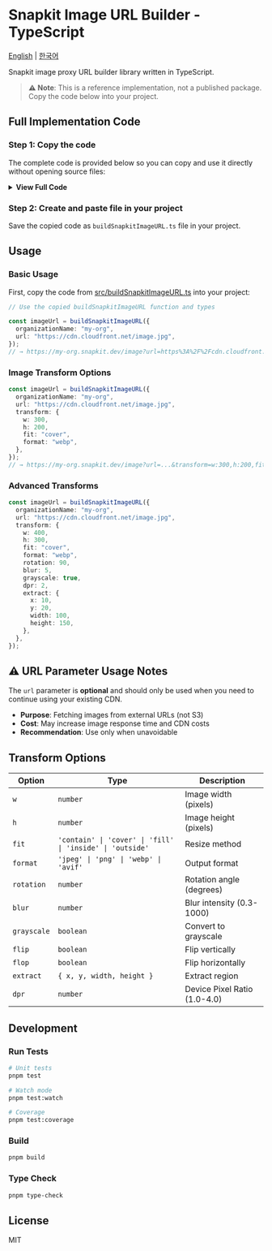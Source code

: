 # Snapkit Image URL Builder - TypeScript

[English](README.md) | [한국어](README.ko.md)

Snapkit image proxy URL builder library written in TypeScript.

> **⚠️ Note**: This is a reference implementation, not a published package. Copy the code below into your project.

## Full Implementation Code

### Step 1: Copy the code

The complete code is provided below so you can copy and use it directly without opening source files:

<details>
<summary><strong>View Full Code</strong></summary>

```typescript
/**
 * Snapkit image proxy URL builder function
 * @module buildSnapkitImageURL
 */

/**
 * Image transformation parameter type definition
 */
export interface TransformOptions {
  /** Image width (pixels) */
  w?: number;
  /** Image height (pixels) */
  h?: number;
  /** Resize mode */
  fit?: "contain" | "cover" | "fill" | "inside" | "outside";
  /** Output format */
  format?: "jpeg" | "png" | "webp" | "avif";
  /** Rotation angle (degrees) */
  rotation?: number;
  /** Blur strength (0.3-1000) */
  blur?: number;
  /** Whether to convert to grayscale */
  grayscale?: boolean;
  /** Whether to flip vertically */
  flip?: boolean;
  /** Whether to flip horizontally */
  flop?: boolean;
  /** Region extraction (x, y, width, height) */
  extract?: {
    x: number;
    y: number;
    width: number;
    height: number;
  };
  /** Device Pixel Ratio (1.0-4.0) */
  dpr?: number;
  /** Image quality (1-100) */
  quality?: number;
}

/**
 * buildSnapkitImageURL function parameters
 */
export interface BuildSnapkitImageURLParams {
  /** Organization name (used as Snapkit subdomain) */
  organizationName: string;
  /** Original image URL (CloudFront, etc.) */
  url: string;
  /** Image transformation options */
  transform?: TransformOptions;
}

/**
 * Convert TransformOptions to query string
 * @param options - Transformation options object
 * @returns Query string (e.g., "w:100,h:100,fit:cover")
 */
function buildTransformString(options: TransformOptions): string {
  const parts: string[] = [];

  // Numeric/string value parameters
  if (options.w !== undefined) parts.push(`w:${options.w}`);
  if (options.h !== undefined) parts.push(`h:${options.h}`);
  if (options.fit) parts.push(`fit:${options.fit}`);
  if (options.format) parts.push(`format:${options.format}`);
  if (options.rotation !== undefined)
    parts.push(`rotation:${options.rotation}`);
  if (options.blur !== undefined) parts.push(`blur:${options.blur}`);
  if (options.dpr !== undefined) parts.push(`dpr:${options.dpr}`);
  if (options.quality !== undefined) parts.push(`quality:${options.quality}`);

  // Boolean parameters (key only, no value)
  if (options.grayscale) parts.push("grayscale");
  if (options.flip) parts.push("flip");
  if (options.flop) parts.push("flop");

  // extract parameter (x-y-width-height)
  if (options.extract) {
    const { x, y, width, height } = options.extract;
    parts.push(`extract:${x}-${y}-${width}-${height}`);
  }

  return parts.join(",");
}

/**
 * Build Snapkit image proxy URL
 *
 * @param params - URL generation parameters
 * @returns Complete image proxy URL
 *
 * @example
 * ```typescript
 * const imageUrl = buildSnapkitImageURL({
 *   organizationName: 'my-org',
 *   url: 'https://cdn.cloudfront.net/image.jpg',
 *   transform: {
 *     w: 300,
 *     h: 200,
 *     fit: 'cover',
 *     format: 'webp'
 *   }
 * });
 * // → "https://my-org.snapkit.dev/image?url=https%3A%2F%2F...&transform=w:300,h:200,fit:cover,format:webp"
 * ```
 */
export function buildSnapkitImageURL(
  params: BuildSnapkitImageURLParams,
): string {
  const { organizationName, url, transform } = params;

  // Compose base URL
  const baseUrl = `https://${organizationName}.snapkit.dev/image`;

  // Compose query parameters with URLSearchParams
  const searchParams = new URLSearchParams();
  searchParams.set("url", url);

  // Add transform options if present
  if (transform) {
    const transformString = buildTransformString(transform);
    if (transformString) {
      searchParams.set("transform", transformString);
    }
  }

  return `${baseUrl}?${searchParams.toString()}`;
}
```

</details>

### Step 2: Create and paste file in your project

Save the copied code as `buildSnapkitImageURL.ts` file in your project.

## Usage

### Basic Usage

First, copy the code from [src/buildSnapkitImageURL.ts](src/buildSnapkitImageURL.ts) into your project:

```typescript
// Use the copied buildSnapkitImageURL function and types

const imageUrl = buildSnapkitImageURL({
  organizationName: "my-org",
  url: "https://cdn.cloudfront.net/image.jpg",
});
// → https://my-org.snapkit.dev/image?url=https%3A%2F%2Fcdn.cloudfront.net%2Fimage.jpg
```

### Image Transform Options

```typescript
const imageUrl = buildSnapkitImageURL({
  organizationName: "my-org",
  url: "https://cdn.cloudfront.net/image.jpg",
  transform: {
    w: 300,
    h: 200,
    fit: "cover",
    format: "webp",
  },
});
// → https://my-org.snapkit.dev/image?url=...&transform=w:300,h:200,fit:cover,format:webp
```

### Advanced Transforms

```typescript
const imageUrl = buildSnapkitImageURL({
  organizationName: "my-org",
  url: "https://cdn.cloudfront.net/image.jpg",
  transform: {
    w: 400,
    h: 300,
    fit: "cover",
    format: "webp",
    rotation: 90,
    blur: 5,
    grayscale: true,
    dpr: 2,
    extract: {
      x: 10,
      y: 20,
      width: 100,
      height: 150,
    },
  },
});
```

## ⚠️ URL Parameter Usage Notes

The `url` parameter is **optional** and should only be used when you need to continue using your existing CDN.

- **Purpose**: Fetching images from external URLs (not S3)
- **Cost**: May increase image response time and CDN costs
- **Recommendation**: Use only when unavoidable

## Transform Options

| Option      | Type                                                      | Description                  |
| ----------- | --------------------------------------------------------- | ---------------------------- |
| `w`         | `number`                                                  | Image width (pixels)         |
| `h`         | `number`                                                  | Image height (pixels)        |
| `fit`       | `'contain' \| 'cover' \| 'fill' \| 'inside' \| 'outside'` | Resize method                |
| `format`    | `'jpeg' \| 'png' \| 'webp' \| 'avif'`                     | Output format                |
| `rotation`  | `number`                                                  | Rotation angle (degrees)     |
| `blur`      | `number`                                                  | Blur intensity (0.3-1000)    |
| `grayscale` | `boolean`                                                 | Convert to grayscale         |
| `flip`      | `boolean`                                                 | Flip vertically              |
| `flop`      | `boolean`                                                 | Flip horizontally            |
| `extract`   | `{ x, y, width, height }`                                 | Extract region               |
| `dpr`       | `number`                                                  | Device Pixel Ratio (1.0-4.0) |

## Development

### Run Tests

```bash
# Unit tests
pnpm test

# Watch mode
pnpm test:watch

# Coverage
pnpm test:coverage
```

### Build

```bash
pnpm build
```

### Type Check

```bash
pnpm type-check
```

## License

MIT
